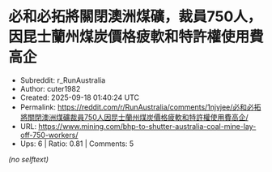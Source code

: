 # 必和必拓將關閉澳洲煤礦，裁員750人，因昆士蘭州煤炭價格疲軟和特許權使用費高企

- Subreddit: r_RunAustralia
- Author: cuter1982
- Created: 2025-09-18 01:40:24 UTC
- Permalink: https://reddit.com/r/RunAustralia/comments/1njvjee/必和必拓將關閉澳洲煤礦裁員750人因昆士蘭州煤炭價格疲軟和特許權使用費高企/
- URL: https://www.mining.com/bhp-to-shutter-australia-coal-mine-lay-off-750-workers/
- Ups: 6 | Ratio: 0.81 | Comments: 5

_(no selftext)_
